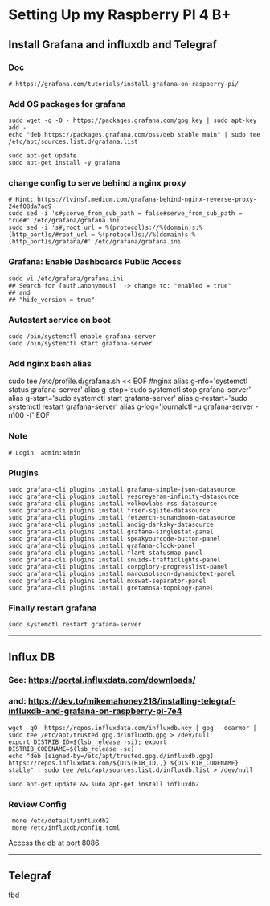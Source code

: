 # Setting Up my Raspberry PI 4 B+
## Install Grafana and influxdb and Telegraf

### Doc
    # https://grafana.com/tutorials/install-grafana-on-raspberry-pi/


### Add OS packages for grafana
    sudo wget -q -O - https://packages.grafana.com/gpg.key | sudo apt-key add -
    echo "deb https://packages.grafana.com/oss/deb stable main" | sudo tee /etc/apt/sources.list.d/grafana.list

    sudo apt-get update
    sudo apt-get install -y grafana
    
### change config to serve behind a nginx proxy
    # Hint: https://lvinsf.medium.com/grafana-behind-nginx-reverse-proxy-24ef08da7ad9
    sudo sed -i 's#;serve_from_sub_path = false#serve_from_sub_path = true#' /etc/grafana/grafana.ini
    sudo sed -i 's#;root_url = %(protocol)s://%(domain)s:%(http_port)s/#root_url = %(protocol)s://%(domain)s:%(http_port)s/grafana/#' /etc/grafana/grafana.ini
    
### Grafana: Enable Dashboards Public Access
    sudo vi /etc/grafana/grafana.ini
    ## Search for [auth.anonymous]  -> change to: "enabled = true"
    ## and
    ## "hide_version = true"
    

    
### Autostart service on boot
    sudo /bin/systemctl enable grafana-server
    sudo /bin/systemctl start grafana-server


### Add nginx bash alias
sudo tee /etc/profile.d/grafana.sh << EOF
#nginx
alias g-nfo='systemctl status grafana-server'
alias g-stop='sudo systemctl stop grafana-server'
alias g-start='sudo systemctl start grafana-server'
alias g-restart='sudo systemctl restart grafana-server'
alias g-log='journalctl -u grafana-server -n100 -f'
EOF


### Note
    # Login  admin:admin

### Plugins
    sudo grafana-cli plugins install grafana-simple-json-datasource
    sudo grafana-cli plugins install yesoreyeram-infinity-datasource
    sudo grafana-cli plugins install volkovlabs-rss-datasource
    sudo grafana-cli plugins install frser-sqlite-datasource
    sudo grafana-cli plugins install fetzerch-sunandmoon-datasource
    sudo grafana-cli plugins install andig-darksky-datasource
    sudo grafana-cli plugins install grafana-singlestat-panel
    sudo grafana-cli plugins install speakyourcode-button-panel
    sudo grafana-cli plugins install grafana-clock-panel
    sudo grafana-cli plugins install flant-statusmap-panel
    sudo grafana-cli plugins install snuids-trafficlights-panel
    sudo grafana-cli plugins install corpglory-progresslist-panel
    sudo grafana-cli plugins install marcusolsson-dynamictext-panel
    sudo grafana-cli plugins install mxswat-separator-panel
    sudo grafana-cli plugins install gretamosa-topology-panel

### Finally restart grafana
    sudo systemctl restart grafana-server
    
 ---
 
## Influx DB
### See: https://portal.influxdata.com/downloads/
### and: https://dev.to/mikemahoney218/installing-telegraf-influxdb-and-grafana-on-raspberry-pi-7e4

```
wget -qO- https://repos.influxdata.com/influxdb.key | gpg --dearmor | sudo tee /etc/apt/trusted.gpg.d/influxdb.gpg > /dev/null
export DISTRIB_ID=$(lsb_release -si); export DISTRIB_CODENAME=$(lsb_release -sc)
echo "deb [signed-by=/etc/apt/trusted.gpg.d/influxdb.gpg] https://repos.influxdata.com/${DISTRIB_ID,,} ${DISTRIB_CODENAME} stable" | sudo tee /etc/apt/sources.list.d/influxdb.list > /dev/null
```

```
sudo apt-get update && sudo apt-get install influxdb2
```

### Review Config
```
 more /etc/default/influxdb2
 more /etc/influxdb/config.toml
 ```
Access the db at port 8086

---
## Telegraf

tbd

